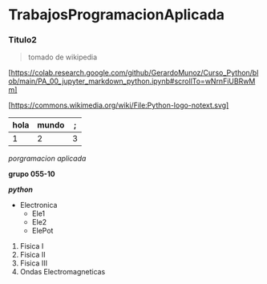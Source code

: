 # TrabajosProgramacionAplicada
### Titulo2
> tomado de wikipedia

[https://colab.research.google.com/github/GerardoMunoz/Curso_Python/blob/main/PA_00_jupyter_markdown_python.ipynb#scrollTo=wNrnFiUBRwMm]

[https://commons.wikimedia.org/wiki/File:Python-logo-notext.svg]


|hola|mundo|;|
|--|--|--|
|1|2|3|

*porgramacion aplicada*

**grupo 055-10**

**_python_**

* Electronica 
  * Ele1
  * Ele2
  * ElePot
 
 1. Fisica I
 2. Fisica II
 3. Fisica III
 4. Ondas Electromagneticas
  
